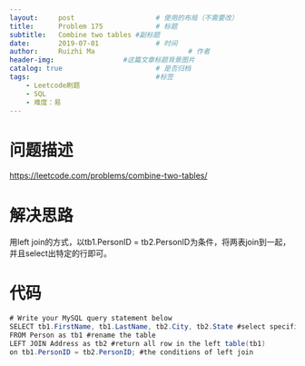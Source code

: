 ```yaml
---
layout:     post   				    # 使用的布局（不需要改）
title:      Problem 175				# 标题 
subtitle:   Combine two tables #副标题
date:       2019-07-01				# 时间
author:     Ruizhi Ma 						# 作者
header-img:              	#这篇文章标题背景图片
catalog: true 						# 是否归档
tags:								#标签
    - Leetcode刷题
    - SQL
    - 难度：易
---
```

# 问题描述
https://leetcode.com/problems/combine-two-tables/

# 解决思路
用left join的方式，以tb1.PersonID = tb2.PersonID为条件，将两表join到一起，并且select出特定的行即可。

# 代码
```java
# Write your MySQL query statement below
SELECT tb1.FirstName, tb1.LastName, tb2.City, tb2.State #select specific rows in two tables
FROM Person as tb1 #rename the table
LEFT JOIN Address as tb2 #return all row in the left table(tb1)
on tb1.PersonID = tb2.PersonID; #the conditions of left join
```
